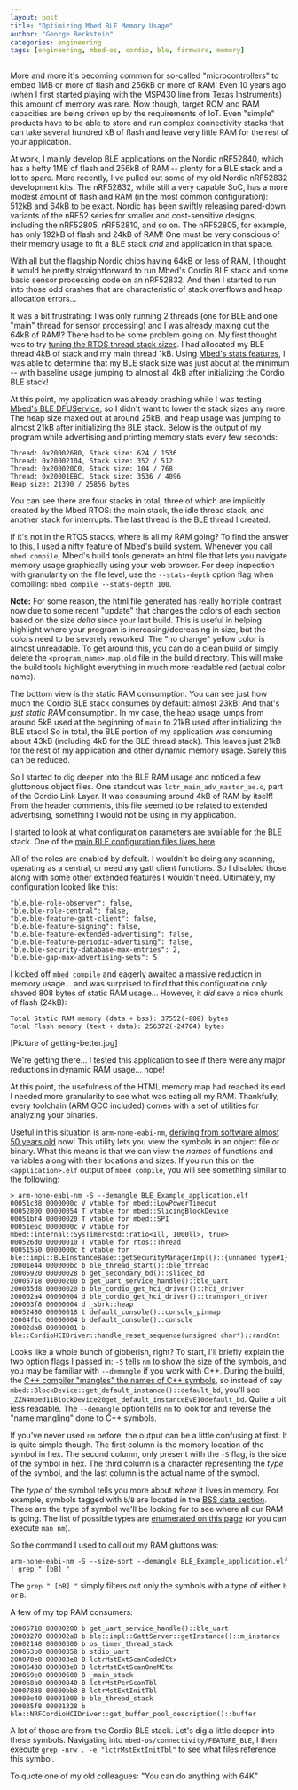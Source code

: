 ```yaml
---
layout: post
title: "Optimizing Mbed BLE Memory Usage"
author: "George Beckstein"
categories: engineering
tags: [engineering, mbed-os, cordio, ble, firmware, memory]
---
```


More and more it's becoming common for so-called "microcontrollers" to embed 1MB or more of flash and 256kB or more of RAM! Even 10 years ago (when I first started playing with the MSP430 line from Texas Instruments) this amount of memory was rare. Now though, target ROM and RAM capacities are being driven up by the requirements of IoT. Even "simple" products have to be able to store and run complex connectivity stacks that can take several hundred kB of flash and leave very little RAM for the rest of your application.

At work, I mainly develop BLE applications on the Nordic nRF52840, which has a hefty 1MB of flash and 256kB of RAM -- plenty for a BLE stack and a lot to spare. More recently, I've pulled out some of my old Nordic nRF52832 development kits. The nRF52832, while still a very capable SoC, has a more modest amount of flash and RAM (in the most common configuration): 512kB and 64kB to be exact. Nordic has been swiftly releasing pared-down variants of the nRF52 series for smaller and cost-sensitive designs, including the nRF52805, nRF52810, and so on. The nRF52805, for example, has only 192kB of flash and 24kB of RAM! One must be very conscious of their memory usage to fit a BLE stack _and_ and application in that space.

With all but the flagship Nordic chips having 64kB or less of RAM, I thought it would be pretty straightforward to run Mbed's Cordio BLE stack and some basic sensor processing code on an nRF52832. And then I started to run into those odd crashes that are characteristic of stack overflows and heap allocation errors...

It was a bit frustrating: I was only running 2 threads (one for BLE and one "main" thread for sensor processing) and I was already maxing out the 64kB of RAM!? There had to be some problem going on. My first thought was to try [tuning the RTOS thread stack sizes](https://os.mbed.com/blog/entry/Reducing-memory-usage-by-tuning-RTOS-con/). I had allocated my BLE thread 4kB of stack and my main thread 1kB. Using [Mbed's stats features](https://os.mbed.com/blog/entry/Tracking-memory-usage-with-Mbed-OS/), I was able to determine that my BLE stack size was just about at the minimum -- with baseline usage jumping to almost all 4kB after initializing the Cordio BLE stack!

At this point, my application was already crashing while I was testing [Mbed's BLE DFUService](https://github.com/ARMmbed/mbed-os-experimental-ble-services/pull/13), so I didn't want to lower the stack sizes any more. The heap size maxed out at around 25kB, and heap usage was jumping to almost 21kB after initializing the BLE stack. Below is the output of my program while advertising and printing memory stats every few seconds:

```
Thread: 0x200026B0, Stack size: 624 / 1536                                      
Thread: 0x20002104, Stack size: 352 / 512                                       
Thread: 0x200020C0, Stack size: 104 / 768                                       
Thread: 0x20001EBC, Stack size: 3536 / 4096                                     
Heap size: 21390 / 25856 bytes 
```

You can see there are four stacks in total, three of which are implicitly created by the Mbed RTOS: the main stack, the idle thread stack, and another stack for interrupts. The last thread is the BLE thread I created.

If it's not in the RTOS stacks, where is all my RAM going? To find the answer to this, I used a nifty feature of Mbed's build system. Whenever you call `mbed compile`, Mbed's build tools generate an html file that lets you navigate memory usage graphically using your web browser. For deep inspection with granularity on the file level, use the `--stats-depth` option flag when compiling: `mbed compile --stats-depth 100`.

**Note:** For some reason, the html file generated has really horrible contrast now due to some recent "update" that changes the colors of each section based on the size _delta_ since your last build. This is useful in helping highlight where your program is increasing/decreasing in size, but the colors need to be severely reworked. The "no change" yellow color is almost unreadable. To get around this, you can do a clean build or simply delete the `<program_name>.map.old` file in the build directory. This will make the build tools highlight everything in much more readable red (actual color name).

The bottom view is the static RAM consumption. You can see just how much the Cordio BLE stack consumes by default: almost 23kB! And that's _just static RAM_ consumption. In my case, the heap usage jumps from around 5kB used at the beginning of `main` to 21kB used after initializing the BLE stack! So in total, the BLE portion of my application was consuming about 43kB (including 4kB for the BLE thread stack). This leaves just 21kB for the rest of my application and other dynamic memory usage. Surely this can be reduced.

So I started to dig deeper into the BLE RAM usage and noticed a few gluttonous object files. One standout was `lctr_main_adv_master_ae.o`, part of the Cordio Link Layer. It was consuming around 4kB of RAM by itself! From the header comments, this file seemed to be related to extended advertising, something I would not be using in my application.

I started to look at what configuration parameters are available for the BLE stack. One of the [main BLE configuration files lives here](https://github.com/ARMmbed/mbed-os/blob/d2adc9ef78d58bf63cfa800be199ec8950d56dff/connectivity/FEATURE_BLE/mbed_lib.json#L1-L120).

All of the roles are enabled by default. I wouldn't be doing any scanning, operating as a central, or need any gatt client functions. So I disabled those along with some other extended features I wouldn't need. Ultimately, my configuration looked like this:

```
"ble.ble-role-observer": false,
"ble.ble-role-central": false,
"ble.ble-feature-gatt-client": false,
"ble.ble-feature-signing": false,
"ble.ble-feature-extended-advertising": false,
"ble.ble-feature-periodic-advertising": false,
"ble.ble-security-database-max-entries": 2,
"ble.ble-gap-max-advertising-sets": 5
```

I kicked off `mbed compile` and eagerly awaited a massive reduction in memory usage... and was surprised to find that this configuration only shaved 808 bytes of static RAM usage... However, it _did_ save a nice chunk of flash (24kB):

```
Total Static RAM memory (data + bss): 37552(-808) bytes
Total Flash memory (text + data): 256372(-24704) bytes
```

[Picture of getting-better.jpg]

We're getting there... I tested this application to see if there were any major reductions in dynamic RAM usage... nope!

At this point, the usefulness of the HTML memory map had reached its end. I needed more granularity to see what was eating all my RAM. Thankfully, every toolchain (ARM GCC included) comes with a set of utilities for analyzing your binaries.

Useful in this situation is `arm-none-eabi-nm`, [deriving from software almost 50 years old](https://en.wikipedia.org/wiki/Nm_(Unix)) now! This utility lets you view the symbols in an object file or binary. What this means is that we can view the _names_ of functions and variables along with their locations and sizes. If you run this on the `<application>.elf` output of `mbed compile`, you will see something similar to the following:

```
> arm-none-eabi-nm -S --demangle BLE_Example_application.elf
00051c38 0000000c V vtable for mbed::LowPowerTimeout
00052800 00000054 T vtable for mbed::SlicingBlockDevice
00051bf4 00000020 T vtable for mbed::SPI
00051e6c 0000000c V vtable for mbed::internal::SysTimer<std::ratio<1ll, 1000ll>, true>
000526d0 00000010 T vtable for rtos::Thread
00051550 0000000c t vtable for ble::impl::BLEInstanceBase::getSecurityManagerImpl()::{unnamed type#1}
20001e44 000000bc b ble_thread_start()::ble_thread
20005920 00000028 b get_secondary_bd()::sliced_bd
20005718 00000200 b get_uart_service_handle()::ble_uart
200035d8 00000020 b ble_cordio_get_hci_driver()::hci_driver
200002a4 00000004 d ble_cordio_get_hci_driver()::transport_driver
200003f8 00000004 d _sbrk::heap
00052480 00000018 t default_console()::console_pinmap
20004f1c 00000004 b default_console()::console
20002da8 00000001 b ble::CordioHCIDriver::handle_reset_sequence(unsigned char*)::randCnt
```

Looks like a whole bunch of gibberish, right? To start, I'll briefly explain the two option flags I passed in: `-S` tells `nm` to show the size of the symbols, and you may be familiar with `--demangle` if you work with C++. During the build, the [C++ compiler "mangles" the names of C++ symbols](https://en.wikipedia.org/wiki/Name_mangling), so instead of say `mbed::BlockDevice::get_default_instance()::default_bd`, you'll see `_ZZN4mbed11BlockDevice20get_default_instanceEvE10default_bd`. Quite a bit less readable. The `--demangle` option tells `nm` to look for and reverse the "name mangling" done to C++ symbols.

If you've never used `nm` before, the output can be a little confusing at first. It is quite simple though. The first column is the memory location of the symbol in hex. The second column, only present with the `-S` flag, is the size of the symbol in hex. The third column is a character representing the _type_ of the symbol, and the last column is the actual name of the symbol.

The _type_ of the symbol tells you more about _where_ it lives in memory. For example, symbols tagged with `b`/`B` are located in the [BSS data section](https://mcuoneclipse.com/2013/04/14/text-data-and-bss-code-and-data-size-explained/). These are the type of symbol we'll be looking for to see where all our RAM is going. The list of possible types are [enumerated on this page](https://sourceware.org/binutils/docs/binutils/nm.html) (or you can execute `man nm`).

So the command I used to call out my RAM gluttons was:

```
arm-none-eabi-nm -S --size-sort --demangle BLE_Example_application.elf | grep " [bB] "
```

The `grep " [bB] "` simply filters out only the symbols with a type of either `b` or `B`.

A few of my top RAM consumers:

```
20005718 00000200 b get_uart_service_handle()::ble_uart
20003270 000002a8 b ble::impl::GattServer::getInstance()::m_instance
20002148 00000300 b os_timer_thread_stack
200053b0 00000358 b stdio_uart
200070e8 000003e8 B lctrMstExtScanCodedCtx
20006438 000003e8 B lctrMstExtScanOneMCtx
200059e0 00000600 B _main_stack
200068a0 00000840 B lctrMstPerScanTbl
20007838 00000bb8 B lctrMstExtInitTbl
20000e40 00001000 b ble_thread_stack
200035f8 00001328 b ble::NRFCordioHCIDriver::get_buffer_pool_description()::buffer
```

A lot of those are from the Cordio BLE stack. Let's dig a little deeper into these symbols. Navigating into `mbed-os/connectivity/FEATURE_BLE`, I then execute `grep -nrw . -e "lctrMstExtInitTbl"` to see what files reference this symbol.



To quote one of my old colleagues: "You can do anything with 64K"
